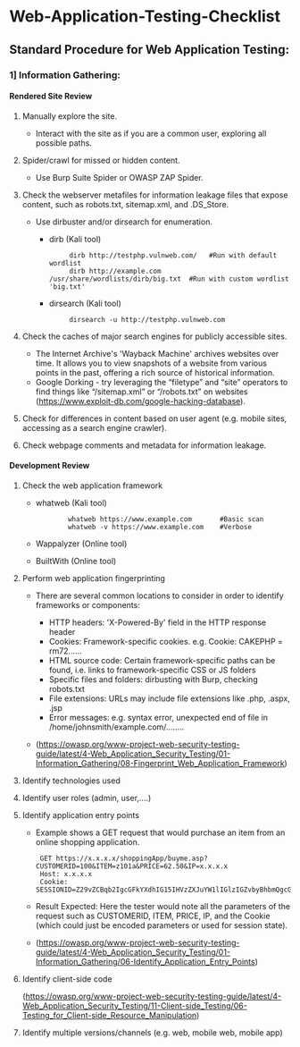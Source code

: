 # Web-Application-Testing-Checklist

## Standard Procedure for Web Application Testing:

### 1] Information Gathering:

#### Rendered Site Review

1) Manually explore the site.
   - Interact with the site as if you are a common user, exploring all possible paths.
     
2) Spider/crawl for missed or hidden content.
   - Use Burp Suite Spider or OWASP ZAP Spider.
     
3) Check the webserver metafiles for information leakage files that expose content, such as robots.txt, sitemap.xml, and .DS_Store.
   - Use dirbuster and/or dirsearch for enumeration.

      - dirb (Kali tool)
        
                 dirb http://testphp.vulnweb.com/   #Run with default wordlist
                 dirb http://example.com /usr/share/wordlists/dirb/big.txt  #Run with custom wordlist 'big.txt'

      - dirsearch (Kali tool)
        
                 dirsearch -u http://testphp.vulnweb.com

4) Check the caches of major search engines for publicly accessible sites.
   - The Internet Archive's 'Wayback Machine' archives websites over time. It allows you to view snapshots of a website from various points in the past, offering a rich source of historical information.
   - Google Dorking - try leveraging the “filetype” and “site” operators to find things like “/sitemap.xml” or “/robots.txt” on websites (https://www.exploit-db.com/google-hacking-database).

5) Check for differences in content based on user agent (e.g. mobile sites, accessing as a search engine crawler).

6) Check webpage comments and metadata for information leakage.

#### Development Review

1) Check the web application framework
   - whatweb (Kali tool)
     
                 whatweb https://www.example.com       #Basic scan
                 whatweb -v https://www.example.com    #Verbose
     
   - Wappalyzer (Online tool)
   - BuiltWith (Online tool)

2) Perform web application fingerprinting

   - There are several common locations to consider in order to identify frameworks or components:

      - HTTP headers: 'X-Powered-By' field in the HTTP response header
      - Cookies: Framework-specific cookies. e.g. Cookie: CAKEPHP = rm72......
      - HTML source code: Certain framework-specific paths can be found, i.e. links to framework-specific CSS or JS folders
      - Specific files and folders: dirbusting with Burp, checking robots.txt
      - File extensions: URLs may include file extensions like .php, .aspx, .jsp
      - Error messages: e.g. syntax error, unexpected end of file in /home/johnsmith/example.com/........
     
   - (https://owasp.org/www-project-web-security-testing-guide/latest/4-Web_Application_Security_Testing/01-Information_Gathering/08-Fingerprint_Web_Application_Framework)
     
3) Identify technologies used

4) Identify user roles (admin, user,....)

5) Identify application entry points

      - Example shows a GET request that would purchase an item from an online shopping application.

             GET https://x.x.x.x/shoppingApp/buyme.asp?CUSTOMERID=100&ITEM=z101a&PRICE=62.50&IP=x.x.x.x
             Host: x.x.x.x
             Cookie: SESSIONID=Z29vZCBqb2IgcGFkYXdhIG15IHVzZXJuYW1lIGlzIGZvbyBhbmQgcGFzc3dvcmQgaXMgYmFy

      - Result Expected: Here the tester would note all the parameters of the request such as CUSTOMERID, ITEM, PRICE, IP, and the Cookie (which could just be encoded parameters or used for session state).

   - (https://owasp.org/www-project-web-security-testing-guide/latest/4-Web_Application_Security_Testing/01-Information_Gathering/06-Identify_Application_Entry_Points)

6) Identify client-side code

      (https://owasp.org/www-project-web-security-testing-guide/latest/4-Web_Application_Security_Testing/11-Client-side_Testing/06-Testing_for_Client-side_Resource_Manipulation)

7) Identify multiple versions/channels (e.g. web, mobile web, mobile app)
